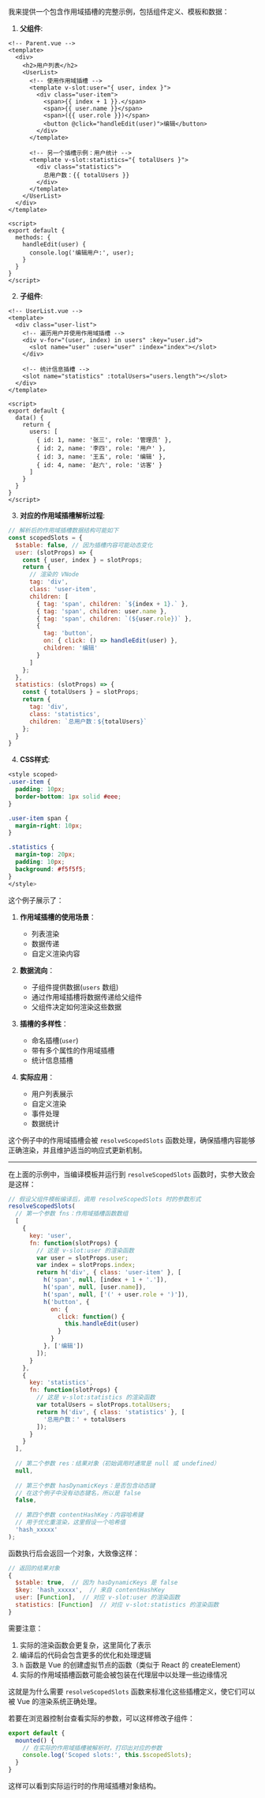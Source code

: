 我来提供一个包含作用域插槽的完整示例，包括组件定义、模板和数据：

1. **父组件**:
```vue
<!-- Parent.vue -->
<template>
  <div>
    <h2>用户列表</h2>
    <UserList>
      <!-- 使用作用域插槽 -->
      <template v-slot:user="{ user, index }">
        <div class="user-item">
          <span>{{ index + 1 }}.</span>
          <span>{{ user.name }}</span>
          <span>({{ user.role }})</span>
          <button @click="handleEdit(user)">编辑</button>
        </div>
      </template>

      <!-- 另一个插槽示例：用户统计 -->
      <template v-slot:statistics="{ totalUsers }">
        <div class="statistics">
          总用户数：{{ totalUsers }}
        </div>
      </template>
    </UserList>
  </div>
</template>

<script>
export default {
  methods: {
    handleEdit(user) {
      console.log('编辑用户:', user);
    }
  }
}
</script>
```

2. **子组件**:
```vue
<!-- UserList.vue -->
<template>
  <div class="user-list">
    <!-- 遍历用户并使用作用域插槽 -->
    <div v-for="(user, index) in users" :key="user.id">
      <slot name="user" :user="user" :index="index"></slot>
    </div>
    
    <!-- 统计信息插槽 -->
    <slot name="statistics" :totalUsers="users.length"></slot>
  </div>
</template>

<script>
export default {
  data() {
    return {
      users: [
        { id: 1, name: '张三', role: '管理员' },
        { id: 2, name: '李四', role: '用户' },
        { id: 3, name: '王五', role: '编辑' },
        { id: 4, name: '赵六', role: '访客' }
      ]
    }
  }
}
</script>
```

3. **对应的作用域插槽解析过程**:
```javascript
// 解析后的作用域插槽数据结构可能如下
const scopedSlots = {
  $stable: false, // 因为插槽内容可能动态变化
  user: (slotProps) => {
    const { user, index } = slotProps;
    return {
      // 渲染的 VNode
      tag: 'div',
      class: 'user-item',
      children: [
        { tag: 'span', children: `${index + 1}.` },
        { tag: 'span', children: user.name },
        { tag: 'span', children: `(${user.role})` },
        {
          tag: 'button',
          on: { click: () => handleEdit(user) },
          children: '编辑'
        }
      ]
    };
  },
  statistics: (slotProps) => {
    const { totalUsers } = slotProps;
    return {
      tag: 'div',
      class: 'statistics',
      children: `总用户数：${totalUsers}`
    };
  }
}
```

4. **CSS样式**:
```css
<style scoped>
.user-item {
  padding: 10px;
  border-bottom: 1px solid #eee;
}

.user-item span {
  margin-right: 10px;
}

.statistics {
  margin-top: 20px;
  padding: 10px;
  background: #f5f5f5;
}
</style>
```

这个例子展示了：

1. **作用域插槽的使用场景**：
   - 列表渲染
   - 数据传递
   - 自定义渲染内容

2. **数据流向**：
   - 子组件提供数据(`users` 数组)
   - 通过作用域插槽将数据传递给父组件
   - 父组件决定如何渲染这些数据

3. **插槽的多样性**：
   - 命名插槽(`user`)
   - 带有多个属性的作用域插槽
   - 统计信息插槽

4. **实际应用**：
   - 用户列表展示
   - 自定义渲染
   - 事件处理
   - 数据统计

这个例子中的作用域插槽会被 `resolveScopedSlots` 函数处理，确保插槽内容能够正确渲染，并且维护适当的响应式更新机制。

-----

在上面的示例中，当编译模板并运行到 `resolveScopedSlots` 函数时，实参大致会是这样：

```javascript
// 假设父组件模板编译后，调用 resolveScopedSlots 时的参数形式
resolveScopedSlots(
  // 第一个参数 fns：作用域插槽函数数组
  [
    {
      key: 'user',
      fn: function(slotProps) {
        // 这是 v-slot:user 的渲染函数
        var user = slotProps.user;
        var index = slotProps.index;
        return h('div', { class: 'user-item' }, [
          h('span', null, [index + 1 + '.']),
          h('span', null, [user.name]),
          h('span', null, ['(' + user.role + ')']),
          h('button', {
            on: {
              click: function() {
                this.handleEdit(user)
              }
            }
          }, ['编辑'])
        ]);
      }
    },
    {
      key: 'statistics',
      fn: function(slotProps) {
        // 这是 v-slot:statistics 的渲染函数
        var totalUsers = slotProps.totalUsers;
        return h('div', { class: 'statistics' }, [
          '总用户数：' + totalUsers
        ]);
      }
    }
  ],
  
  // 第二个参数 res：结果对象（初始调用时通常是 null 或 undefined）
  null,
  
  // 第三个参数 hasDynamicKeys：是否包含动态键
  // 在这个例子中没有动态键名，所以是 false
  false,
  
  // 第四个参数 contentHashKey：内容哈希键
  // 用于优化重渲染，这里假设一个哈希值
  'hash_xxxxx'
);
```

函数执行后会返回一个对象，大致像这样：

```javascript
// 返回的结果对象
{
  $stable: true,  // 因为 hasDynamicKeys 是 false
  $key: 'hash_xxxxx',  // 来自 contentHashKey
  user: [Function],  // 对应 v-slot:user 的渲染函数
  statistics: [Function]  // 对应 v-slot:statistics 的渲染函数
}
```

需要注意：
1. 实际的渲染函数会更复杂，这里简化了表示
2. 编译后的代码会包含更多的优化和处理逻辑
3. `h` 函数是 Vue 的创建虚拟节点的函数（类似于 React 的 createElement）
4. 实际的作用域插槽函数可能会被包装在代理层中以处理一些边缘情况

这就是为什么需要 `resolveScopedSlots` 函数来标准化这些插槽定义，使它们可以被 Vue 的渲染系统正确处理。

若要在浏览器控制台查看实际的参数，可以这样修改子组件：

```javascript
export default {
  mounted() {
    // 在实际的作用域插槽被解析时，打印出对应的参数
    console.log('Scoped slots:', this.$scopedSlots);
  }
}
```

这样可以看到实际运行时的作用域插槽对象结构。